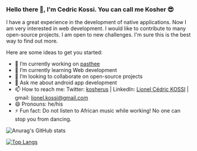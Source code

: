 ### Hello there 👋, I'm Cedric Kossi. You can call me Kosher 😎
I have a great experience in the development of native applications. Now I am very interested in web development. I would like to contribute to many open-source projects. I am open to new challenges. I'm sure this is the best way to find out more.

Here are some ideas to get you started:

- 🔭 I’m currently working on [pasthee](https://github.com/kosher9/pasthee)
- 🌱 I’m currently learning Web development
- 👯 I’m looking to collaborate on open-source projects
- 💬 Ask me about android app development
- 📫 How to reach me: Twitter: [kosherus](https://twitter.com/kosherus) | LinkedIn: [Lionel Cédric KOSSI](https://www.linkedin.com/in/lionel-c%C3%A9dric-kossi-323042172/) | gmail: lionel.kossi@gmail.com
- 😄 Pronouns: he/his
- ⚡ Fun fact: Do not listen to African music while working! No one can stop you from dancing.

![Anurag's GitHub stats](https://github-readme-stats.vercel.app/api?username=kosher9&count_private=true&layout=compact&theme=tokyonight)


[![Top Langs](https://github-readme-stats.vercel.app/api/top-langs/?username=kosher9&layout=compact&theme=tokyonight)](https://github.com/anuraghazra/github-readme-stats)
